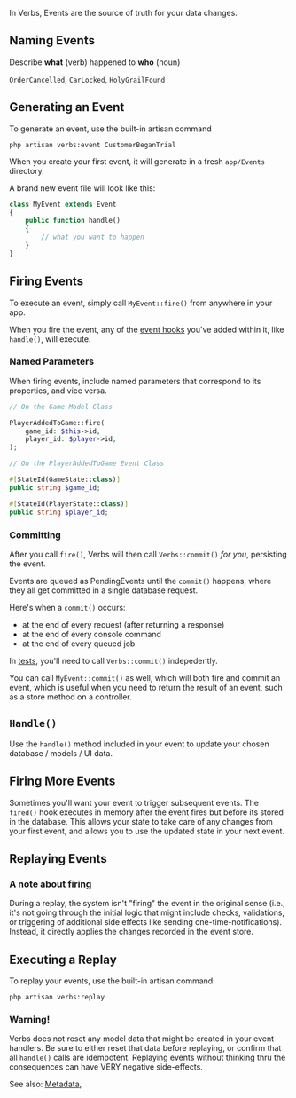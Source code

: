 In Verbs, Events are the source of truth for your data changes.

## Naming Events

Describe **what** (verb) happened to **who** (noun)

`OrderCancelled`, `CarLocked`, `HolyGrailFound`

## Generating an Event

To generate an event, use the built-in artisan command

```shell
php artisan verbs:event CustomerBeganTrial
```

When you create your first event, it will generate in a fresh `app/Events` directory.

A brand new event file will look like this:

```php
class MyEvent extends Event
{
    public function handle()
    {
        // what you want to happen
    }
}
```

## Firing Events

To execute an event, simply call `MyEvent::fire()` from anywhere in your app.

When you fire the event, any of the [event hooks](/docs/technical/event-lifecycle) you've added within it, like `handle()`, will execute.

### Named Parameters

When firing events, include named parameters that correspond to its properties, and vice versa.

```php
// On the Game Model Class

PlayerAddedToGame::fire(
    game_id: $this->id,
    player_id: $player->id,
);

// On the PlayerAddedToGame Event Class

#[StateId(GameState::class)]
public string $game_id;

#[StateId(PlayerState::class)]
public string $player_id;
```

### Committing

After you call `fire()`, Verbs will then call `Verbs::commit()` _for you_, persisting the event.

Events are queued as PendingEvents until the `commit()` happens, where they all get committed in a single database request.

Here's when a `commit()` occurs:
- at the end of every request (after returning a response)
- at the end of every console command
- at the end of every queued job

In [tests](testing), you'll need to call `Verbs::commit()` indepedently.

You can call `MyEvent::commit()` as well, which will both fire and commit an event, which is useful when you need to return the result of an event, such as a store method on a controller.

## `Handle()`

Use the `handle()` method included in your event to update your chosen database / models / UI data.

## Firing More Events

Sometimes you'll want your event to trigger subsequent events. The `fired()` hook executes in memory after the event fires but before its stored in the database. This allows your state to take care of any changes from your first event, and allows you to use the updated state in your next event.

## Replaying Events

<!-- @todo description -->

### A note about firing

During a replay, the system isn't "firing" the event in the original sense (i.e., it's not going through the initial logic that might include checks, validations, or triggering of additional side effects like sending one-time-notifications). Instead, it directly applies the changes recorded in the event store.

## Executing a Replay

To replay your events, use the built-in artisan command:

```shell
php artisan verbs:replay
```

<!-- @todo unless replaying / once -->

### Warning!

Verbs does not reset any model data that might be created in your event handlers.
Be sure to either reset that data before replaying, or confirm that all `handle()` calls are idempotent.
Replaying events without thinking thru the consequences can have VERY negative side-effects.

<!-- @todo how to know its ok to replay -->

See also: [Metadata](technical/metadata),
